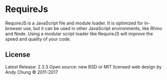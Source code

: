 RequireJs
========================

RequireJS is a JavaScript file and module loader. It is optimized for in-browser use, but it can be used in other JavaScript environments, like Rhino and Node. Using a modular script loader like RequireJS will improve the speed and quality of your code.

[requireJs]: http://requirejs.org/
[pure-site]: https://github.com/requirejs/requirejs


License
-------
Latest Release: 2.3.3
Open source: new BSD or MIT licensed
web design by Andy Chung © 2011-2017
